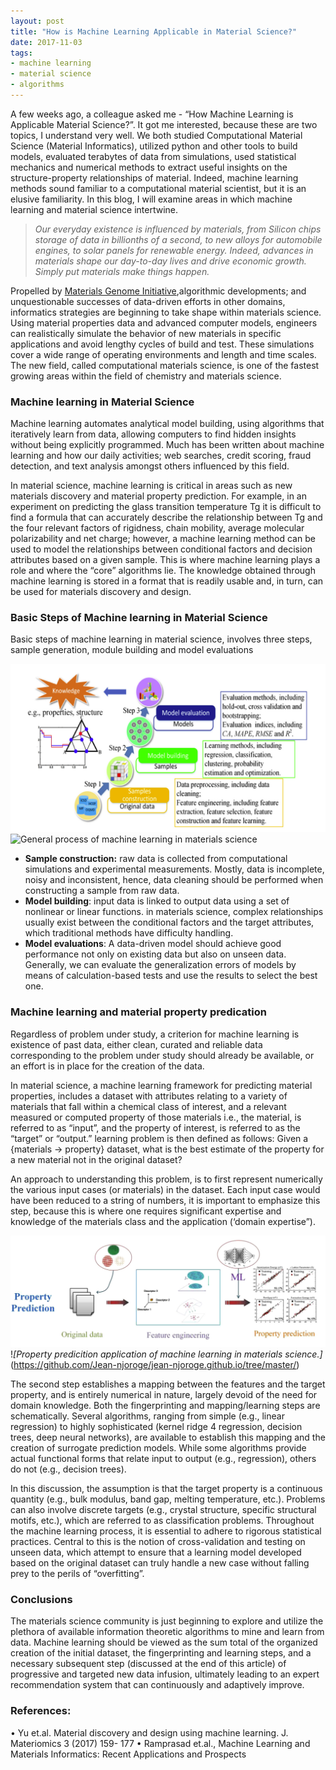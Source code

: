 ```yaml
---
layout: post
title: "How is Machine Learning Applicable in Material Science?"
date: 2017-11-03
tags:
- machine learning
- material science
- algorithms 
---
```


A few weeks ago, a colleague asked me - “How Machine Learning is Applicable Material Science?”. It got me interested, because these are two topics, I understand very well. We both studied Computational Material Science (Material Informatics), utilized python and other tools to build models, evaluated terabytes of data from simulations, used statistical mechanics and numerical methods to extract useful insights on the structure-property relationships of material. Indeed, machine learning methods sound familiar to a computational material scientist, but it is an elusive familiarity.  In this blog, I will examine areas in which machine learning and material science intertwine.
> *Our everyday existence is influenced by materials, from Silicon chips storage of data in billionths of a second, to new alloys for automobile engines, to solar panels for renewable energy. Indeed, advances in materials shape our day-to-day lives and drive economic growth. Simply put materials make things happen.*

Propelled by [Materials Genome Initiative](https://www.mgi.gov/),algorithmic developments; and unquestionable successes of data-driven efforts in other domains, informatics strategies are beginning to take shape within materials science. Using material properties data and advanced computer models, engineers can realistically simulate the behavior of new materials in specific applications and avoid lengthy cycles of build and test.  These simulations cover a wide range of operating environments and length and time scales. The new field, called computational materials science, is one of the fastest growing areas within the field of chemistry and materials science.

### Machine learning in Material Science
Machine learning automates analytical model building, using algorithms that iteratively learn from data, allowing computers to find hidden insights without being explicitly programmed. Much has been written about machine learning and how our daily activities; web searches, credit scoring, fraud detection, and text analysis amongst others influenced by this field.

 In material science, machine learning is critical in areas such as new materials discovery and material property prediction. For example, in an experiment on predicting the glass transition temperature Tg it is difficult to find a formula that can accurately describe the relationship between Tg and the four relevant factors of rigidness, chain mobility, average molecular polarizability and net charge; however, a machine learning method can be used to model the relationships between conditional factors and decision attributes based on a given sample. This is where machine learning plays a role and where the “core” algorithms lie. The knowledge obtained through machine learning is stored in a format that is readily usable and, in turn, can be used for materials discovery and design. 

### Basic Steps of Machine learning in Material Science
Basic steps of machine learning in material science, involves three steps, sample generation, module building and model evaluations

![general process of machine learning in materials science ](/images/ml-process.png)
![General process of machine learning in materials science](https://github.com/Jean-njoroge/jean-njoroge.github.io/tree/master/)

* **Sample construction:** raw data is collected from computational simulations and experimental measurements. Mostly, data is incomplete, noisy and inconsistent, hence, data cleaning should be performed when constructing a sample from raw data. 
* **Model building**: input data is linked to output data using a set of nonlinear or linear functions. in materials science, complex relationships usually exist between the conditional factors and the target attributes, which traditional methods have difficulty handling. 
* **Model evaluations**: A data-driven model should achieve good performance not only on existing data but also on unseen data. Generally, we can evaluate the generalization errors of models by means of calculation-based tests and use the results to select the best one. 

### Machine learning and material property predication
Regardless of problem under study, a criterion for machine learning is existence of past data, either clean, curated and reliable data corresponding to the problem under study should already be available, or an effort is in place for the creation of the data.

In material science, a machine learning framework for predicting material properties, includes a dataset with attributes relating to a variety of materials that fall within a  chemical class of interest, and a relevant measured or computed property of those materials i.e., the material, is referred to as “input”, and the property of interest, is referred to as the “target” or “output.”   learning problem is then defined as follows: 
Given a {materials → property} dataset, what is the best estimate of the property for a new material not in the original dataset?

An approach to understanding this problem, is to first represent numerically the various input cases (or materials) in the dataset. Each input case would have been reduced to a string of numbers, it is important to emphasize this step, because this is where one requires significant expertise and knowledge of the materials class and the application (‘domain expertise”).

![GitHub Logo](/images/property-prediction.png)
!*[Property predicition application of machine learning in materials science.]*(https://github.com/Jean-njoroge/jean-njoroge.github.io/tree/master/)

The second step establishes a mapping between the features and the target property, and is entirely numerical in nature, largely devoid of the need for domain knowledge. Both the fingerprinting and mapping/learning steps are schematically.
Several algorithms, ranging from simple (e.g., linear regression) to highly sophisticated (kernel ridge 4 regression, decision trees, deep neural networks), are available to establish this mapping and the creation of surrogate prediction models. While some algorithms provide actual functional forms that relate input to output (e.g., regression), others do not (e.g., decision trees). 

In this discussion, the assumption is that the target property is a continuous quantity (e.g., bulk modulus, band gap, melting temperature, etc.). Problems can also involve discrete targets (e.g., crystal structure, specific structural motifs, etc.), which are referred to as classification problems.  Throughout the machine learning process, it is essential to adhere to rigorous statistical practices. Central to this is the notion of cross-validation and testing on unseen data, which attempt to ensure that a learning model developed based on the original dataset can truly handle a new case without falling prey to the perils of “overfitting”.

### Conclusions

The materials science community is just beginning to explore and utilize the plethora of available information theoretic algorithms to mine and learn from data. Machine learning should be viewed as the sum total of the organized creation of the initial dataset, the fingerprinting and learning steps, and a necessary subsequent step (discussed at the end of this article) of progressive and targeted new data infusion, ultimately leading to an expert recommendation system that can continuously and adaptively improve.

### References:

•	Yu et.al. Material discovery and design using machine learning. J. Materiomics 3 (2017) 159- 177
•	Ramprasad et.al., Machine Learning and Materials Informatics: Recent Applications and Prospects

